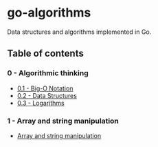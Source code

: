 # go-algorithms

Data structures and algorithms implemented in Go.

## Table of contents

### 0 - Algorithmic thinking
- [0.1 - Big-O Notation](0-algorithmic-thinking/0.1-big-o-notation/README.md)
- [0.2 - Data Structures](0-algorithmic-thinking/0.2-data-structures/README.md)
- [0.3 - Logarithms](0-algorithmic-thinking/0.3-logarithms/README.md)

### 1 - Array and string manipulation

- [Array and string manipulation](1-array-and-string-manipulation/README.md)